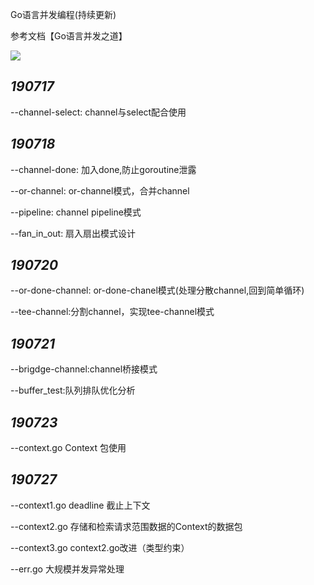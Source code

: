 Go语言并发编程(持续更新)

参考文档【Go语言并发之道】

![](https://timgsa.baidu.com/timg?image&quality=80&size=b9999_10000&sec=1563458083139&di=c9b39834bfb73c4b919506c04aa3cb13&imgtype=0&src=http%3A%2F%2Fimg2.mukewang.com%2F5ad9c04900010ee306000338.jpg)

## *190717*

--channel-select: channel与select配合使用

## *190718*

--channel-done: 加入done,防止goroutine泄露

--or-channel: or-channel模式，合并channel

--pipeline: channel pipeline模式

--fan_in_out: 扇入扇出模式设计

## *190720*

--or-done-channel: or-done-chanel模式(处理分散channel,回到简单循环)

--tee-channel:分割channel，实现tee-channel模式

## *190721*

--brigdge-channel:channel桥接模式

--buffer_test:队列排队优化分析

## *190723*

--context.go Context 包使用

## *190727*

--context1.go  deadline 截止上下文
  
--context2.go  存储和检索请求范围数据的Context的数据包

--context3.go context2.go改进（类型约束）

--err.go  大规模并发异常处理 
